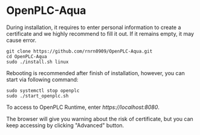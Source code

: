 # OpenPLC-Aqua

During installation, it requires to enter personal information to create a certificate and we highly recommend to fill it out. If it remains empty, it may cause error. 


````
git clone https://github.com/rnrn0909/OpenPLC-Aqua.git
cd OpenPLC-Aqua
sudo ./install.sh linux
````
Rebooting is recommended after finish of installation, however, you can start via following command:

````
sudo systemctl stop openplc
sudo ./start_openplc.sh
````

To access to OpenPLC Runtime, enter *https://localhost:8080*.

The browser will give you warning about the risk of certificate, but you can keep accessing by clicking "Advanced" button. 

